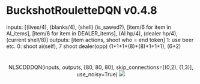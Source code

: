 
# BuckshotRouletteDQN v0.4.8
inputs: [(lives/4), (blanks/4), (shell) (is_sawed?), [item/6 for item in AI_items], [item/6 for item in DEALER_items], (AI hp/4), (dealer hp/4), (current shell/8)]
outputs: [item actions, shoot who = end token]
1: use beer etc. 0: shoot ai(self), 7 shoot dealer(opp)
(1+1+1+(8)+(8)+1+1+1), (6+2)
#
<div align="center">
  NLSCDDDQN(inputs, outputs, [80, 80, 80], skip_connections=[(0,2), (1,3)], use_noisy=True)
  <img src="https://github.com/user-attachments/assets/3597757e-ee2d-4a0a-8a53-206add642984"

</div>

